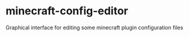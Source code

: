 # minecraft-config-editor
Graphical interface for editing some minecraft plugin configuration files

